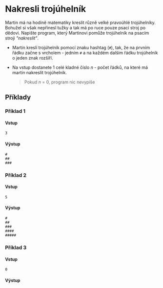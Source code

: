 # Nakresli trojúhelník
Martin má na hodině matematiky kreslit různě velké pravoúhlé trojúhelníky. Bohužel si však nepřinesl tužky a tak má po ruce pouze psací stroj po dědovi. Napište program, který Martinovi pomůže trojúhelník na psacím stroji *"nakreslit"*.

- Martin kreslí trojúhelník pomocí znaku hashtag (`#`), tak, že na prvním řádku začne s vrcholem - jedním `#` a na každém dalším řádku trojúhelník o jeden znak rozšíří. 

- Na vstup dostanete 1 celé kladné číslo *n* - počet řádků, na které má martin nakreslit trojúhelník.
    > Pokud *n* = 0, program nic nevypíše

## Příklady
### Příklad 1
#### Vstup
```
3
```
#### Výstup
```
#
##
###
```
### Příklad 2
#### Vstup
```
5
```
#### Výstup
```
#
##
###
####
#####
```
### Příklad 3
#### Vstup
```
0
```
#### Výstup
```
```
